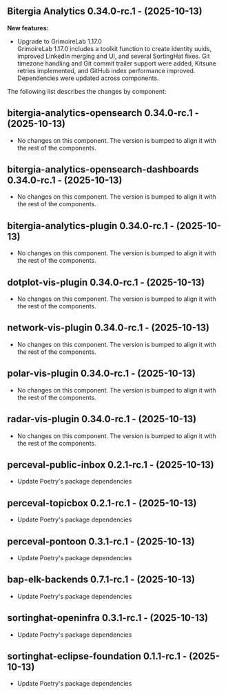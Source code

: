 ## Bitergia Analytics 0.34.0-rc.1 - (2025-10-13)

**New features:**

 * Upgrade to GrimoireLab 1.17.0\
   GrimoireLab 1.17.0 includes a toolkit function to create identity
   uuids, improved LinkedIn merging and UI, and several SortingHat fixes.
   Git timezone handling and Git commit trailer support were added,
   Kitsune retries implemented, and GitHub index performance improved.
   Dependencies were updated across components.

The following list describes the changes by component:

  ## bitergia-analytics-opensearch 0.34.0-rc.1 - (2025-10-13)
  
  * No changes on this component. The version is bumped to align it
    with the rest of the components.
  ## bitergia-analytics-opensearch-dashboards 0.34.0-rc.1 - (2025-10-13)
  
  * No changes on this component. The version is bumped to align it
    with the rest of the components.
  ## bitergia-analytics-plugin 0.34.0-rc.1 - (2025-10-13)
  
  * No changes on this component. The version is bumped to align it
    with the rest of the components.
  ## dotplot-vis-plugin 0.34.0-rc.1 - (2025-10-13)
  
  * No changes on this component. The version is bumped to align it
    with the rest of the components.
  ## network-vis-plugin 0.34.0-rc.1 - (2025-10-13)
  
  * No changes on this component. The version is bumped to align it
    with the rest of the components.
  ## polar-vis-plugin 0.34.0-rc.1 - (2025-10-13)
  
  * No changes on this component. The version is bumped to align it
    with the rest of the components.
  ## radar-vis-plugin 0.34.0-rc.1 - (2025-10-13)
  
  * No changes on this component. The version is bumped to align it
    with the rest of the components.
  ## perceval-public-inbox 0.2.1-rc.1 - (2025-10-13)
  
  * Update Poetry's package dependencies
  ## perceval-topicbox 0.2.1-rc.1 - (2025-10-13)
  
  * Update Poetry's package dependencies
  ## perceval-pontoon 0.3.1-rc.1 - (2025-10-13)
  
  * Update Poetry's package dependencies
  ## bap-elk-backends 0.7.1-rc.1 - (2025-10-13)
  
  * Update Poetry's package dependencies
  ## sortinghat-openinfra 0.3.1-rc.1 - (2025-10-13)
  
  * Update Poetry's package dependencies
  ## sortinghat-eclipse-foundation 0.1.1-rc.1 - (2025-10-13)
  
  * Update Poetry's package dependencies
